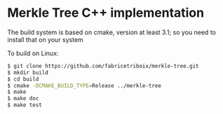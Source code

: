 Merkle Tree C++ implementation
==============================

The build system is based on cmake, version at least 3.1; so you
need to install that on your system

To build on Linux:

```sh
$ git clone https://github.com/fabricetriboix/merkle-tree.git
$ mkdir build
$ cd build
$ cmake -DCMAKE_BUILD_TYPE=Release ../merkle-tree
$ make
$ make doc
$ make test
```
